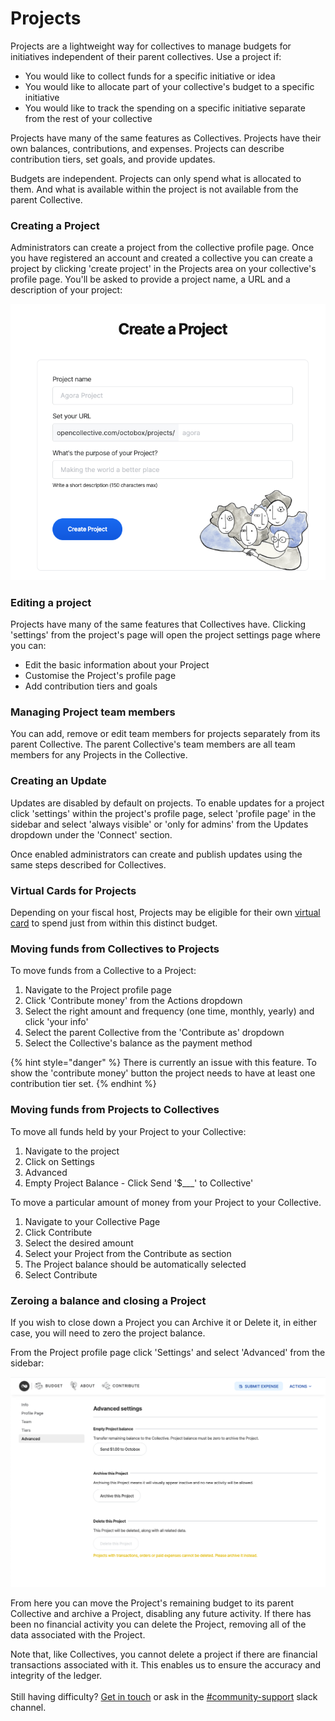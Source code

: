 # Projects

Projects are a lightweight way for collectives to manage budgets for initiatives independent of their parent collectives. Use a project if:

* You would like to collect funds for a specific initiative or idea
* You would like to allocate part of your collective's budget to a specific initiative&#x20;
* You would like to track the spending on a specific initiative separate from the rest of your collective

Projects have many of the same features as Collectives. Projects have their own balances, contributions, and expenses. Projects can describe contribution tiers, set goals, and provide updates.&#x20;

Budgets are independent. Projects can only spend what is allocated to them. And what is available within the project is not available from the parent Collective.

### Creating a Project

Administrators can create a project from the collective profile page. Once you have registered an account and created a collective you can create a project by clicking 'create project' in the Projects area on your collective's profile page. You'll be asked to provide a project name, a URL and a description of your project:

![Adding a project to a collective.](../.gitbook/assets/screenshot-2021-05-13-at-17.11.52.png)

### Editing a project

Projects have many of the same features that Collectives have. Clicking 'settings' from the project's page will open the project settings page where you can:

* Edit the basic information about your Project
* Customise the Project's profile page
* Add contribution tiers and goals

### Managing Project team members

You can add, remove or edit team members for projects separately from its parent Collective. The parent Collective's team members are all team members for any Projects in the Collective.&#x20;

### Creating an Update

Updates are disabled by default on projects. To enable updates for a project click 'settings' within the project's profile page, select 'profile page' in the sidebar and select 'always visible' or 'only for admins' from the Updates dropdown under the 'Connect' section.

Once enabled administrators can create and publish updates using the same steps described for Collectives.

### Virtual Cards for Projects&#x20;

Depending on your fiscal host, Projects may be eligible for their own [virtual card](https://docs.opencollective.com/help/expenses-and-getting-paid/virtual-cards) to spend just from within this distinct budget.

### Moving funds from Collectives to Projects

To move funds from a Collective to a Project:

1. Navigate to the Project profile page
2. Click 'Contribute money' from the Actions dropdown
3. Select the right amount and frequency (one time, monthly, yearly) and click 'your info'
4. Select the parent Collective from the 'Contribute as' dropdown &#x20;
5. Select the Collective's balance as the payment method

{% hint style="danger" %}
There is currently an issue with this feature. To show the 'contribute money' button the project needs to have at least one contribution tier set. &#x20;
{% endhint %}

### Moving funds from Projects to Collectives&#x20;

To move all funds held by your Project to your Collective:&#x20;

1. Navigate to the project&#x20;
2. Click on Settings&#x20;
3. Advanced&#x20;
4. Empty Project Balance - Click Send '$\_\_\_' to Collective'&#x20;

To move a particular amount of money from your Project to your Collective.&#x20;

1. Navigate to your Collective Page&#x20;
2. Click Contribute&#x20;
3. Select the desired amount&#x20;
4. Select your Project from the Contribute as section&#x20;
5. The Project balance should be automatically selected&#x20;
6. Select Contribute&#x20;

### Zeroing a balance and closing a Project

If you wish to close down a Project you can Archive it or Delete it, in either case, you will need to zero the project balance.

From the Project profile page click 'Settings' and select 'Advanced' from the sidebar:

![Empty a Project balance, archive or delete a Project from the Advanced menu. ](../.gitbook/assets/screenshot-2021-08-10-at-10.48.34.png)

From here you can move the Project's remaining budget to its parent Collective and archive a Project, disabling any future activity. If there has been no financial activity you can delete the Project, removing all of the data associated with the Project.&#x20;

Note that, like Collectives, you cannot delete a project if there are financial transactions associated with it. This enables us to ensure the accuracy and integrity of the ledger.\
\
Still having difficulty? [Get in touch](https://opencollective.com/contact) or ask in the [#community-support](https://opencollective.slack.com/archives/C6JTTA4SK) slack channel.&#x20;
